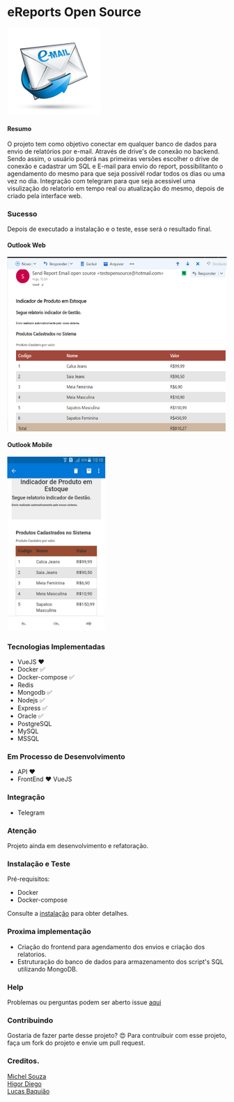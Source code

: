 #  eReports Open Source

<img src="./img/logo.jpg" alt="Mortality Bubble Chart" height="200">

#### Resumo
O projeto tem como objetivo conectar em qualquer banco de dados para envio de relatórios por e-mail. Através de drive's de conexão no backend. Sendo assim, o usuário poderá nas primeiras versões escolher o drive de conexão e cadastrar um SQL e E-mail para envio do report, possibilitanto o agendamento do mesmo para que seja possivél rodar todos os dias ou uma vez no dia. Integração com telegram para que seja acessivel uma visulização do relatorio em tempo real ou atualização do mesmo, depois de criado pela interface web.

### Sucesso
Depois de executado a instalação e o teste, esse será o resultado final.

#### Outlook Web
<img src="./img/send.png" alt="Mortality Bubble Chart" height="400">

#### Outlook Mobile
<img src="./img/send-mobile.jpg" alt="Mortality Bubble Chart" height="400">

### Tecnologias Implementadas
  * VueJS :heart:
  * Docker :white_check_mark:
  * Docker-compose :white_check_mark:
  * Redis 
  * Mongodb :white_check_mark:
  * Nodejs :white_check_mark:
  * Express :white_check_mark:
  * Oracle :white_check_mark:
  * PostgreSQL
  * MySQL
  * MSSQL

### Em Processo de Desenvolvimento
  * API :heart:
  * FrontEnd :heart: VueJS

### Integração
  * Telegram

### Atenção
Projeto ainda em desenvolvimento e refatoração.

### Instalação e Teste
Pré-requisitos:
  * Docker
  * Docker-compose

Consulte a [instalação](./INSTALL.md) para obter detalhes.  

### Proxima implementação
  * Criação do frontend para agendamento dos envios e criação dos relatorios.
  * Estruturação do banco de dados para armazenamento dos script's SQL utilizando MongoDB.

### Help
Problemas ou perguntas podem ser aberto issue [aqui](https://github.com/souzacristsf/eReports-open-source/issues)

### Contribuindo 
Gostaria de fazer parte desse projeto? :heart_eyes: 
Para contruibuir com esse projeto, faça um fork do projeto e envie um pull request.

### Creditos.
[Michel Souza](https://github.com/souzacristsf) <br>
[Higor Diego](https://github.com/higordiego) <br>
[Lucas Baquião](https://github.com/lucastafarelbs)